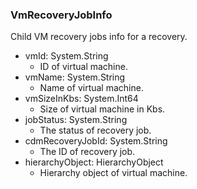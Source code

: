 ### VmRecoveryJobInfo
Child VM recovery jobs info for a recovery.

- vmId: System.String
  - ID of virtual machine.
- vmName: System.String
  - Name of virtual machine.
- vmSizeInKbs: System.Int64
  - Size of virtual machine in Kbs.
- jobStatus: System.String
  - The status of recovery job.
- cdmRecoveryJobId: System.String
  - The ID of recovery job.
- hierarchyObject: HierarchyObject
  - Hierarchy object of virtual machine.
